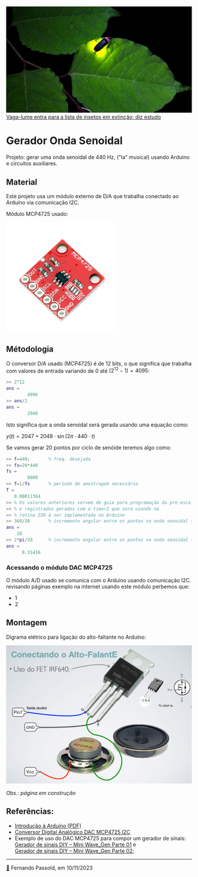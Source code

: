 ![foto-vaga-lume.jpeg](foto-vaga-lume.jpeg)</br>
[Vaga-lume entra para a lista de insetos em extinção; diz estudo](https://super.abril.com.br/ciencia/vaga-lumes-estao-sob-risco-de-extincao-diz-estudo)

# Gerador Onda Senoidal

Projeto: gerar uma onda senoidal de 440 Hz, ("la" musical) usando Arduino e circuitos auxiliares.

## Material

Este projeto usa um módulo externo de D/A que trabalha conectado ao Arduíno via comunicação I2C.

Módulo MCP4725 usado:

<img src="MCP4725.webp" alt="MCP4725" style="zoom:50%;" />

## Métodologia

O conversor D/A usado (MCP4725) é de 12 bits, o que significa que trabalha com valores de entrada variando de 0 até  $(2^{12}-1)=4095$:

```matlab
>> 2^12
ans =
        4096
>> ans/2
ans =
        2048
```

Isto significa que a onda senoidal será gerada usando uma equação como:

$y(t) = 2047 + 2048 \cdot \sin(2\pi \cdot 440 \cdot t)$

Se vamos gerar 20 pontos por ciclo de senóide teremos algo como:

```matlab
>> f=440;       % freq. desejada
>> fs=20*440
fs =
        8800
>> T=1/fs       % período de amostragem necessário
T =
   0.00011364
>> % Os valores anteriores servem de guia para programação do pre-escaler
>> % e registrados gerados com o timer2 que será usando na
>> % rotina ISR à ser implementada no Arduíno
>> 360/20       % incremento angular entre os pontos na onda senoidal (em graus)
ans =
    18
>> 2*pi/20      % incremento angular entre os pontos na onda senoidal (em radianos)
ans =
      0.31416
```

### Acessando o módulo DAC MCP4725

O módulo A/D usado se comunica com o Arduino usando comunicação I2C. revisando páginas exemplo na internet usando este módulo perbemos que:

* 1
* 2

## Montagem

Digrama elétrico para ligação do alto-faltante no Arduíno:

<img src="ligacao_alto_faltante.png" alt="ligacao_alto_faltante.png" style="zoom:50%;" />


*Obs.: página em construção*


## Referências:

* [Introdução à Arduíno (PDF)](arduinosistucontroladosintroeletrica2019keynotenovo-190314222158.pdf)
* [Conversor Digital Analógico DAC MCP4725 I2C](https://www.makerhero.com/produto/conversor-digital-analogico-dac-mcp4725-i2c/)
* Exemplo de uso do DAC MCP4725 para compor um gerador de sinais: [	
Gerador de sinais DIY – Mini Wave_Gen Parte 01](https://www.makerhero.com/blog/mini-wave_gen-gerador-de-sinais-parte-01/) e [	
Gerador de sinais DIY – Mini Wave_Gen Parte 02](https://www.makerhero.com/blog/mini-wave_gen-gerador-de-sinais-parte-02-2/);
---

[:musical_note:](https://youtu.be/VTT6picaCoQ?si=ZGrtAwUYUEWxuV8O) Fernando Passold, em 10/11/2023